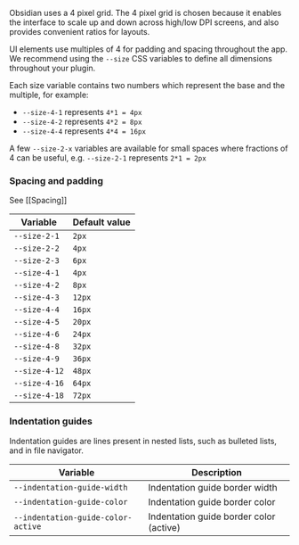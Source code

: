 Obsidian uses a 4 pixel grid. The 4 pixel grid is chosen because it enables the interface to scale up and down across high/low DPI screens, and also provides convenient ratios for layouts.

UI elements use multiples of 4 for padding and spacing throughout the app. We recommend using the `--size` CSS variables to define all dimensions throughout your plugin.

Each size variable contains two numbers which represent the base and the multiple, for example:

-   `--size-4-1` represents `4*1 = 4px`
-   `--size-4-2` represents `4*2 = 8px`
-   `--size-4-4` represents `4*4 = 16px`

A few `--size-2-x` variables are available for small spaces where fractions of 4 can be useful, e.g. `--size-2-1` represents `2*1 = 2px`

### Spacing and padding

See [[Spacing]]

| Variable      | Default value |
| ------------- | ------------- |
| `--size-2-1`  | `2px`         |
| `--size-2-2`  | `4px`         |
| `--size-2-3`  | `6px`         |
| `--size-4-1`  | `4px`         |
| `--size-4-2`  | `8px`         |
| `--size-4-3`  | `12px`        |
| `--size-4-4`  | `16px`        |
| `--size-4-5`  | `20px`        |
| `--size-4-6`  | `24px`        |
| `--size-4-8`  | `32px`        |
| `--size-4-9`  | `36px`        |
| `--size-4-12` | `48px`        |
| `--size-4-16` | `64px`        |
| `--size-4-18` | `72px`        | 

### Indentation guides

Indentation guides are lines present in nested lists, such as bulleted lists, and in file navigator.

| Variable                           | Description                             |
| ---------------------------------- | --------------------------------------- |
| `--indentation-guide-width`        | Indentation guide border width          |
| `--indentation-guide-color`        | Indentation guide border color          |
| `--indentation-guide-color-active` | Indentation guide border color (active) | 
